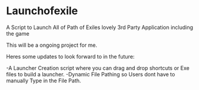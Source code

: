 # Launchofexile
A Script to Launch All of Path of Exiles lovely 3rd Party Application including the game


This will be a ongoing project for me.

Heres some updates to look forward to in the future:

-A Launcher Creation script where you can drag and drop shortcuts or Exe files to build a launcher.
-Dynamic File Pathing so Users dont have to manually Type in the File Path.
